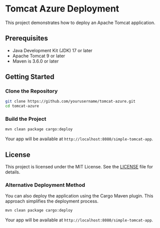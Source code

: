 # Tomcat Azure Deployment

This project demonstrates how to deploy an Apache Tomcat application.

## Prerequisites

- Java Development Kit (JDK) 17 or later
- Apache Tomcat 9 or later
- Maven is 3.6.0 or later

## Getting Started

### Clone the Repository

```bash
git clone https://github.com/yourusername/tomcat-azure.git
cd tomcat-azure
```

### Build the Project

```bash
mvn clean package cargo:deploy
```

Your app will be available at `http://localhost:8080/simple-tomcat-app`.

## License

This project is licensed under the MIT License. See the [LICENSE](LICENSE) file for details.

### Alternative Deployment Method

You can also deploy the application using the Cargo Maven plugin. This approach simplifies the deployment process.

```bash
mvn clean package cargo:deploy
```

Your app will be available at `http://localhost:8080/simple-tomcat-app`.